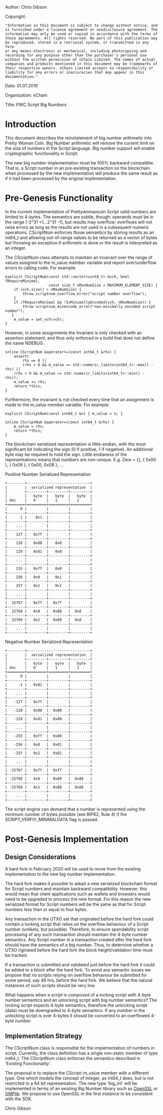 Author: Chris Gibson

Copyright: 

    "Information in this document is subject to change without notice, and
    is furnished under a license agreement or nondisclosure agreement. The
    information may only be used or copied in accordance with the terms of
    those agreements. All rights reserved. No part of this publication may
    be reproduced, stored in a retrieval system, or transmitted in any form
    or any means electronic or mechanical, including photocopying and
    recording for any purpose other than the purchaser's personal use
    without the written permission of nChain Limited. The names of actual
    companies and products mentioned in this document may be trademarks of
    their respective owners. nChain Limited accepts no responsibility or
    liability for any errors or inaccuracies that may appear in this
    documentation."

Date: 01.07.2019

Organization: nChain

Title: PWC Script Big Numbers

Introduction
============

This document describes the reinstatement of big number arithmetic into
Pretty Woman Coin. Big Number arithmetic will remove the current limit
on the size of numbers in the Script language. Big number support will
enable cryptographic functionality in Script.

The new big number implementation must be 100% backward compatible. That
is, a Script number in an pre-existing transaction on the blockchain
when processed by the new implementation will produce the same result as
if it had been processed by the original implementation.

Pre-Genesis Functionality
=========================

In the current implementation of Prettywomancoin Script valid numbers are
limited to 4-bytes. The semantics are subtle, though: operands must be
in the range \[-2^31 +1...2^31 -1\], but results may overflow; overflows 
will not raise errors as long as the results are not used in a subsequent numeric operations.
CScriptNum enforces those semantics by storing results as an int64_t
and allowing out-of-range values to be returned as a vector of bytes but
throwing an exception if arithmetic is done or the result is interpreted
as an integer.

The CScriptNum class attempts to maintain an invariant over the range of
values assigned to the m_value member variable and report
over/underflow errors to calling code. For example:

    explicit CScriptNum(const std::vector<uint8_t> &vch, bool fRequireMinimal,
                        const size_t nMaxNumSize = MAXIMUM_ELEMENT_SIZE) {
        if (vch.size() > nMaxNumSize) {
            throw scriptnum_overflow_error("script number overflow");
        }
        if (fRequireMinimal && !IsMinimallyEncoded(vch, nMaxNumSize)) {
            throw scriptnum_minencode_error("non-minimally encoded script number");
       }
        m_value = set_vch(vch);
    }

However, in some assignments the invariant is only checked with an assertion statement;
and thus only enforced in a build that does not define the name NDEBUG.

    inline CScriptNum &operator+=(const int64_t &rhs) {
        assert(
            rhs == 0 ||
            (rhs > 0 && m_value <= std::numeric_limits<int64_t>::max() - rhs) ||
        (rhs < 0 && m_value >= std::numeric_limits<int64_t>::min() - rhs));
        m_value += rhs;
        return *this;
    }

Furthermore, the invariant is not checked every time that an assignment is made to the m_value member variable. 
For example:

    explicit CScriptNum(const int64_t &n) { m_value = n; }

    inline CScriptNum &operator=(const int64_t &rhs) {
        m_value = rhs;
        return *this;
    }

The blockchain serialized representation is little-endian, with the most
significant bit indicating the sign (0 if positive, 1 if negative). An
additional byte may be required to hold the sign. Little endianess of the
representations means that numbers are non-unique. 
E.g. Zero = {}, { 0x00 }, { 0x08 }, { 0x00, 0x08 }, ...

Positive Number Serialized Representation

    +--------+-----------------------------+
    |        |  serialized representation  |
    |        +---------+---------+---------+
    |        |   byte  |   byte  |   byte  |
    | dec    |   0     |   1     |   2     |
    +========+=========+=========+=========+
    |      0 |         |         |         |
    +--------+---------+---------+---------+
    |      1 |    0x1  |         |         |
    +--------+---------+---------+---------+
    |    ... |         |         |         |
    +--------+---------+---------+---------+
    |    127 |   0x7f  |         |         |
    +--------+---------+---------+---------+
    |    128 |   0x80  |   0x0   |         |
    +--------+---------+---------+---------+
    |    129 |   0x81  |   0x0   |         |
    +--------+---------+---------+---------+
    |    ... |         |         |         |
    +--------+---------+---------+---------+
    |    255 |   0xff  |   0x0   |         |
    +--------+---------+---------+---------+
    |    256 |   0x0   |   0x1   |         |
    +--------+---------+---------+---------+
    |    257 |   0x1   |   0x1   |         |
    +--------+---------+---------+---------+
    |    ... |         |         |         |
    +--------+---------+---------+---------+
    |  32767 |   0xff  |  0x7f   |         |
    +--------+---------+---------+---------+
    |  32768 |   0x0   |  0x80   |  0x0    |
    +--------+---------+---------+---------+
    |  32769 |   0x1   |  0x80   |  0x0    |
    +--------+---------+---------+---------+
    |    ... |         |         |         |
    +--------+---------+---------+---------+

Negative Number Serialized Representation

    +--------+-----------------------------+
    |        |  serialized representation  |
    |        +---------+---------+---------+
    |        |   byte  |   byte  |   byte  |
    | dec    |   0     |   1     |   2     |
    +========+=========+=========+=========+
    |      0 |         |         |         |
    +--------+---------+---------+---------+
    |     -1 |   0x81  |         |         |
    +--------+---------+---------+---------+
    |    ... |         |         |         |
    +--------+---------+---------+---------+
    |   -127 |   0xff  |         |         |
    +--------+---------+---------+---------+
    |   -128 |   0x80  |  0x80   |         |
    +--------+---------+---------+---------+
    |   -129 |   0x81  |  0x80   |         |
    +--------+---------+---------+---------+
    |    ... |         |         |         |
    +--------+---------+---------+---------+
    |   -255 |   0xff  |  0x80   |         |
    +--------+---------+---------+---------+
    |   -256 |   0x0   |  0x81   |         |
    +--------+---------+---------+---------+
    |   -257 |   0x1   |  0x81   |         |
    +--------+---------+---------+---------+
    |    ... |         |         |         |
    +--------+---------+---------+---------+
    | -32767 |   0xff  |  0xff   |         |
    +--------+---------+---------+---------+
    | -32768 |   0x0   |  0x80   |  0x80   |
    +--------+---------+---------+---------+
    | -32769 |   0x1   |  0x80   |  0x80   |
    +--------+---------+---------+---------+
    |    ... |         |         |         |
    +--------+---------+---------+---------+


The script engine can demand that a number is represented using the
minimum number of bytes possible (see BIP62, Rule 4) if the
SCRIPT_VERFIY_MINIMALDATA flag is passed.

Post-Genesis Implementation
=====================

Design Considerations
---------------------

A hard fork in February 2020 will be used to move from the existing
implementation to the new big number implementation.

The hard fork makes it *possible* to adopt a new serialized blockchain
format for Script numbers and maintain backward compatibility. However,
this would mean that client applications such as wallets and browsers
would need to be upgraded to process the new format. For this reason the
new serialized format for Script numbers will be the same as that for
Script numbers less than or equal to four bytes.

Any transaction in the UTXO set that originated before the hard fork
could contain a locking script that relies on the overflow behaviour of
a Script number (unlikely, but possible). Therefore, to ensure
spendability script processing of any such transaction should maintain the 4-byte number
semantics. Any Script number in a transaction created after the hard
fork should have the semantics of a big number. Thus, to determine
whether a UTXO riginated before the hard fork the block
height/validation time must be tracked.

If a transaction is submitted and validated just before the hard fork it
could be added to a block after the hard fork. To avoid any semantic
issues we propose that no scripts relying on overflow behaviour be
submitted for some period, say 48 hrs, before the hard fork. We believe
that the natural instances of such scripts should be very low.

What happens when a script is composed of a locking script with 4-byte
number semantics and an unlocking script with big number semantics? The
locking script expects 4-byte semantics, therefore the unlocking script
(data) must be downgraded to 4-byte semantics. If any number in the unlocking
script is over 4-bytes it should be converted to an overflowed 4-byte
number.

Implementation Strategy
-----------------------

The CScriptNum class is responsible for the implementation of numbers in
script. Currently, the class definition has a single non-static member
of type int64_t. The CScriptNum class enforces the semantics described
in 'Existing Functionality'.

The proposal is to replace the CScript::m_value member with a different
type. One which models the concept of Integer, as int64_t does, but is
not restricted to a 64 bit representation. The new type 'big_int' will
be implemented in terms of an existing Big Number library such as
[OpenSSL](http://www.openssl.org/docs/man1.0.2/man3/bn.html) or
[GMPlib](https://gmplib.org/). We propose to use OpenSSL in the first
instance to be consistent with the SDK.

Chris Gibson 

